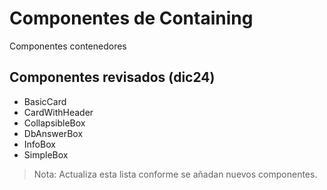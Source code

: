 # Componentes de Containing

Componentes contenedores

## Componentes revisados (dic24)

- BasicCard
- CardWithHeader
- CollapsibleBox
- DbAnswerBox
- InfoBox
- SimpleBox

> Nota: Actualiza esta lista conforme se añadan nuevos componentes.
